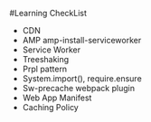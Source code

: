#Learning CheckList
* CDN
* AMP amp-install-serviceworker
* Service Worker
* Treeshaking
* Prpl pattern
* System.import(), require.ensure
* Sw-precache webpack plugin
* Web App Manifest
* Caching Policy

